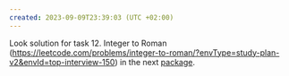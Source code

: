 ```yaml
---
created: 2023-09-09T23:39:03 (UTC +02:00)
---
```

Look solution for task 12. Integer to Roman
(https://leetcode.com/problems/integer-to-roman/?envType=study-plan-v2&envId=top-interview-150) in the next
[package](../../../../../LeetCode/Algorithms/Medium/Integer_to_Roman/Solution.java).